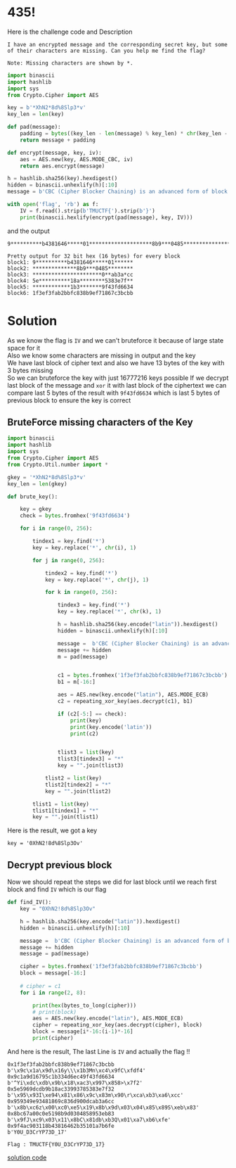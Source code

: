 # 435!
Here is the challenge code and Description

```
I have an encrypted message and the corresponding secret key, but some of their characters are missing. Can you help me find the flag?

Note: Missing characters are shown by *.
```

```python
import binascii
import hashlib
import sys
from Crypto.Cipher import AES

key = b'*XhN2*8d%8Slp3*v'
key_len = len(key)

def pad(message):
	padding = bytes((key_len - len(message) % key_len) * chr(key_len - len(message) % key_len), encoding='utf-8')
	return message + padding

def encrypt(message, key, iv):
	aes = AES.new(key, AES.MODE_CBC, iv)
	return aes.encrypt(message)

h = hashlib.sha256(key).hexdigest()
hidden = binascii.unhexlify(h)[:10]
message = b'CBC (Cipher Blocker Chaining) is an advanced form of block cipher encryption' + hidden

with open('flag', 'rb') as f:
	IV = f.read().strip(b'TMUCTF{').strip(b'}')
	print(binascii.hexlify(encrypt(pad(message), key, IV)))
```

and the output
```
9**********b4381646*****01********************8b9***0485******************************0**ab3a*cc5e**********18a********5383e7f**************1b3*******9f43fd66341f3ef3fab2bbfc838b9ef71867c3bcbb

Pretty output for 32 bit hex (16 bytes) for every block
block1: 9**********b4381646*****01******
block2: **************8b9***0485********
block3: **********************0**ab3a*cc
block4: 5e**********18a********5383e7f**
block5: ************1b3*******9f43fd6634
block6: 1f3ef3fab2bbfc838b9ef71867c3bcbb
```

# Solution

As we know the flag is `IV` and we can't bruteforce it because of large state space for it\
Also we know some characters are missing in output and the key\
We have last block of cipher text and also we have 13 bytes of the key with 3 bytes missing\
So we can bruteforce the key with just 16777216 keys possible
If we decrypt last block of the message and `xor` it with last block of the ciphertext we can compare last 5 bytes of the result with `9f43fd6634` which is last 5 bytes of previous block to ensure the key is correct

## BruteForce missing characters of the Key
```python
import binascii
import hashlib
import sys
from Crypto.Cipher import AES
from Crypto.Util.number import *

gkey = '*XhN2*8d%8Slp3*v'
key_len = len(gkey)

def brute_key():

    key = gkey
    check = bytes.fromhex('9f43fd6634')

    for i in range(0, 256):

        tindex1 = key.find('*')
        key = key.replace('*', chr(i), 1)

        for j in range(0, 256):

            tindex2 = key.find('*')
            key = key.replace('*', chr(j), 1)

            for k in range(0, 256):

                tindex3 = key.find('*')
                key = key.replace('*', chr(k), 1)

                h = hashlib.sha256(key.encode("latin")).hexdigest()
                hidden = binascii.unhexlify(h)[:10]

                message =  b'CBC (Cipher Blocker Chaining) is an advanced form of block cipher encryption'
                message += hidden
                m = pad(message)


                c1 = bytes.fromhex('1f3ef3fab2bbfc838b9ef71867c3bcbb')
                b1 = m[-16:]

                aes = AES.new(key.encode("latin"), AES.MODE_ECB)
                c2 = repeating_xor_key(aes.decrypt(c1), b1)

                if (c2[-5:] == check):
                    print(key)
                    print(key.encode('latin'))
                    print(c2)


                tlist3 = list(key)
                tlist3[tindex3] = "*"
                key = "".join(tlist3)

            tlist2 = list(key)
            tlist2[tindex2] = "*"
            key = "".join(tlist2)

        tlist1 = list(key)
        tlist1[tindex1] = "*"
        key = "".join(tlist1)
```

Here is the result, we got a key
```
key = '0XhN2!8d%8Slp3Ov'
```


## Decrypt previous block
Now we should repeat the steps we did for last block until we reach first block and find `IV` which is our flag
```python
def find_IV():
    key = "0XhN2!8d%8Slp3Ov"

    h = hashlib.sha256(key.encode("latin")).hexdigest()
    hidden = binascii.unhexlify(h)[:10]

    message =  b'CBC (Cipher Blocker Chaining) is an advanced form of block cipher encryption'
    message += hidden
    message = pad(message)

    cipher = bytes.fromhex('1f3ef3fab2bbfc838b9ef71867c3bcbb')
    block = message[-16:]
    
    # cipher = c1
    for i in range(2, 8):

        print(hex(bytes_to_long(cipher)))
        # print(block)
        aes = AES.new(key.encode("latin"), AES.MODE_ECB)
        cipher = repeating_xor_key(aes.decrypt(cipher), block)
        block = message[i*-16:(i-1)*-16]
        print(cipher)
```

And here is the result, The last Line is `IV` and actually the flag !!
```
0x1f3ef3fab2bbfc838b9ef71867c3bcbb
b'\x9c\x1a\x9d\x16y\\\x1b3Mn\xc4\x9fC\xfdf4'
0x9c1a9d16795c1b334d6ec49f43fd6634
b'^Yi\xdc\xdb\x9b\x18\xac3\x997\x858>\x7f2'
0x5e5969dcdb9b18ac33993785383e7f32
b'\x95\x93I\xe94\x81\x86\x9c\x83m\x90\r\xca\xb3\xa6\xcc'
0x959349e93481869c836d900dcab3a6cc
b'\x8b\xc6z\x00\xc0\xe5\x19\x8b\x9d\x03\x04\x85\x89S\xeb\x83'
0x8bc67a00c0e5198b9d0304858953eb83
b'\x9fJ\xc9\x03\x11\x8bC\x81db\xb3Q\x01\xa7\xb6\xfe'
0x9f4ac903118b43816462b35101a7b6fe
b'Y0U_D3CrYP73D_17'
```

```
Flag : TMUCTF{Y0U_D3CrYP73D_17}
```

[solution code](https://github.com/KooroshRZ/CTF-Writeups/blob/main/TMU2021/Crypto/435/solve.py)